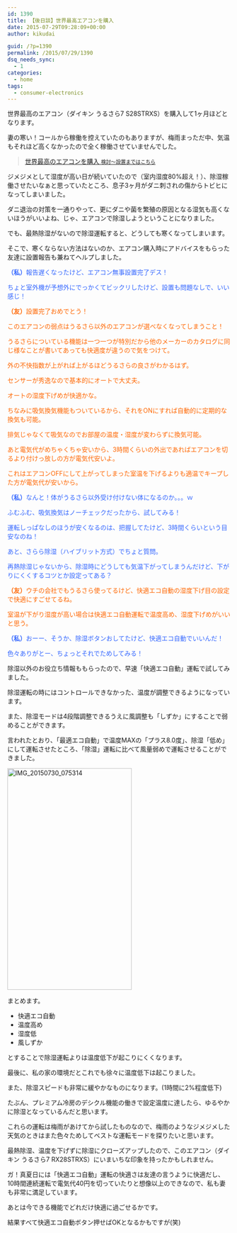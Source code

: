 ```yaml
---
id: 1390
title: 【後日談】世界最高エアコンを購入
date: 2015-07-29T09:28:09+00:00
author: kikudai

guid: /?p=1390
permalink: /2015/07/29/1390
dsq_needs_sync:
  - 1
categories:
  - home
tags:
  - consumer-electronics
---
```

世界最高のエアコン（ダイキン うるさら7 S28STRXS）を購入して1ヶ月ほどとなります。

妻の寒い！コールから稼働を控えていたのもありますが、梅雨まっただ中、気温もそれほど高くなかったので全く稼働させていませんでした。
  
<!--more-->

> [世界最高のエアコンを購入 <span style="font-size: 80%;">検討〜設置まではこちら</span>](/post/july-11-2015_01/)

ジメジメとして湿度が高い日が続いていたので（室内湿度80%超え！）、除湿稼働させたいなぁと思っていたところ、息子3ヶ月がダニ刺されの傷からトビヒになってしまいました。

ダニ退治の対策を一通りやって、更にダニや菌を繁殖の原因となる湿気も高くないほうがいいよね、じゃ、エアコンで除湿しようということになりました。

でも、最熱除湿がないので除湿運転すると、どうしても寒くなってしまいます。

そこで、寒くならない方法はないのか、エアコン購入時にアドバイスをもらった友達に設置報告も兼ねてヘルプしました。

<span style="color: #3366ff;"><strong>（私）</strong>報告遅くなったけど、エアコン無事設置完了デス！</span>
  
 <span style="color: #3366ff;">ちょと室外機が予想外にでっかくてビックリしたけど、設置も問題なしで、いい感じ！</span>

<span style="color: #ff6600;"><strong>（友）</strong>設置完了おめでとう！</span>

<span style="color: #ff6600;">このエアコンの弱点はうるさら以外のエアコンが選べなくなってしまうこと！</span>
  
 <span style="color: #ff6600;">うるさらについている機能は一つ一つが特別だから他のメーカーのカタログに同じ様なことが書いてあっても快適度が違うので気をつけて。</span>

<span style="color: #ff6600;">外の不快指数が上がれば上がるほどうるさらの良さがわかるはず。</span>

<span style="color: #ff6600;">センサーが秀逸なので基本的にオートで大丈夫。</span>
  
 <span style="color: #ff6600;">オートの湿度下げめが快適かな。</span>

<span style="color: #ff6600;">ちなみに吸気換気機能もついているから、それをONにすれば自動的に定期的な換気も可能。</span>
  
 <span style="color: #ff6600;">排気じゃなくて吸気なのでお部屋の温度・湿度が変わらずに換気可能。</span>

<span style="color: #ff6600;">あと電気代がめちゃくちゃ安いから、3時間くらいの外出であればエアコンを切るより付けっ放しの方が電気代安いよ。</span>

<span style="color: #ff6600;">これはエアコンOFFにして上がってしまった室温を下げるよりも適温でキープした方が電気代が安いから。</span>

<span style="color: #3366ff;"><strong>（私）</strong>なんと！体がうるさら以外受け付けない体になるのか。。。ｗ</span>

<span style="color: #3366ff;">ふむふむ、吸気換気はノーチェックだったから、試してみる！</span>

<span style="color: #3366ff;">運転しっぱなしのほうが安くなるのは、把握してたけど、3時間くらいという目安なのね！</span>

<span style="color: #3366ff;">あと、さらら除湿（ハイブリット方式）でちょと質問。</span>

<span style="color: #3366ff;">再熱除湿じゃないから、除湿時にどうしても気温下がってしまうんだけど、下がりにくくするコツとか設定ってある？</span>

<span style="color: #ff6600;"><strong>（友）</strong>ウチの会社でもうるさら使ってるけど、快適エコ自動の湿度下げ目の設定で快適にすごせてるね。</span>

<span style="color: #ff6600;">室温が下がり湿度が高い場合は快適エコ自動運転で温度高め、湿度下げめがいいと思う。</span>

<span style="color: #3366ff;"><strong>（私）</strong>おーー、そうか、除湿ボタンおしてたけど、快適エコ自動でいいんだ！</span>

<span style="color: #3366ff;">色々ありがとー、ちょっとそれでためしてみる！</span>

除湿以外のお役立ち情報ももらったので、早速「快適エコ自動」運転で試してみました。

除湿運転の時にはコントロールできなかった、温度が調整できるようになっています。
  
また、除湿モードは4段階調整できるうえに風調整も「しずか」にすることで弱めることができます。

言われたとおり、「最適エコ自動」で温度MAXの「プラス8.0度」、除湿「低め」にして運転させたところ、「除湿」運転に比べて風量弱めで運転させることができました。

<a title="IMG_20150730_075314" href="https://www.flickr.com/photos/125776803@N07/20100144176/" data-flickr-embed="true"><img src="https://farm4.staticflickr.com/3740/20100144176_0f1774b92f.jpg" alt="IMG_20150730_075314" width="281" height="500" /></a>

まとめます。

  * 快適エコ自動
  * 温度高め
  * 湿度低
  * 風しずか

とすることで除湿運転よりは温度低下が起こりにくくなります。

最後に、私の家の環境だとこれでも徐々に温度低下は起こりました。

また、除湿スピードも非常に緩やかなものになります。(1時間に2%程度低下)

たぶん、プレミアム冷房のデシクル機能の働きで設定温度に達したら、ゆるやかに除湿となっているんだと思います。

これらの運転は梅雨があけてから試したものなので、梅雨のようなジメジメした天気のときはまた色々ためしてベストな運転モードを探りたいと思います。

最熱除湿、温度を下げずに除湿にクローズアップしたので、このエアコン（ダイキン うるさら7 RX28STRXS）にいまいちな印象を持ったかもしれません。

ガ！真夏日には「快適エコ自動」運転の快適さは友達の言うように快適だし、10時間連続運転で電気代40円を切っていたりと想像以上のできなので、私も妻も非常に満足しています。

あとは今できる機能でどれだけ快適に過ごせるかです。

結果すべて快適エコ自動ボタン押せばOKとなるかもですが(笑)